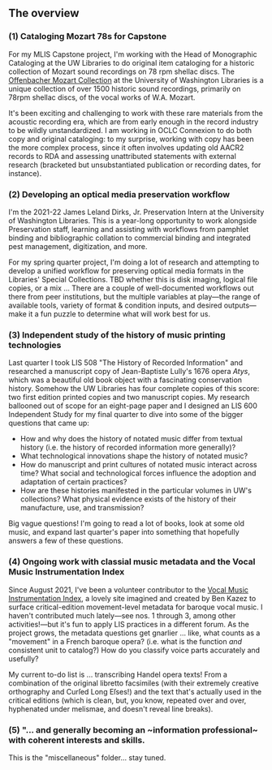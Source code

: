 ## The overview

### (1) Cataloging Mozart 78s for Capstone

For my MLIS Capstone project, I'm working with the Head of Monographic Cataloging at the UW Libraries to do original item cataloging for a historic collection of Mozart sound recordings on 78 rpm shellac discs. The [Offenbacher Mozart Collection](https://www.lib.washington.edu/music/specialcollections/mozart) at the University of Washington Libraries is a unique collection of over 1500 historic sound recordings, primarily on 78rpm shellac discs, of the vocal works of W.A. Mozart.

It's been exciting and challenging to work with these rare materials from the acoustic recording era, which are from early enough in the record industry to be wildly unstandardized. I am working in OCLC Connexion to do both copy and original cataloging: to my surprise, working with copy has been the more complex process, since it often involves updating old AACR2 records to RDA and assessing unattributed statements with external research (bracketed but unsubstantiated publication or recording dates, for instance).

### (2) Developing an optical media preservation workflow

I'm the 2021-22 James Leland Dirks, Jr. Preservation Intern at the University of Washington Libraries. This is a year-long opportunity to work alongside Preservation staff, learning and assisting with workflows from pamphlet binding and bibliographic collation to commercial binding and integrated pest management, digitization, and more.

For my spring quarter project, I'm doing a lot of research and attempting to develop a unified workflow for preserving optical media formats in the Libraries' Special Collections. TBD whether this is disk imaging, logical file copies, or a mix ... There are a couple of well-documented workflows out there from peer institutions, but the multiple variables at play—the range of available tools, variety of format & condition inputs, and desired outputs—make it a fun puzzle to determine what will work best for us.

### (3) Independent study of the history of music printing technologies

Last quarter I took LIS 508 "The History of Recorded Information" and researched a manuscript copy of Jean-Baptiste Lully's 1676 opera *Atys*, which was a beautiful old book object with a fascinating conservation history. Somehow the UW Libraries has four complete copies of this score: two first edition printed copies and two manuscript copies. My research ballooned out of scope for an eight-page paper and I designed an LIS 600 Independent Study for my final quarter to dive into some of the bigger questions that came up:
  * How and why does the history of notated music differ from textual history (i.e. the history of recorded information more generally)? 
  * What technological innovations shape the history of notated music?
  * How do manuscript and print cultures of notated music interact across time? What social and technological forces influence the adoption and adaptation of certain practices?
  * How are these histories manifested in the particular volumes in UW's collections? What physical evidence exists of the history of their manufacture, use, and transmission?

Big vague questions! I'm going to read a lot of books, look at some old music, and expand last quarter's paper into something that hopefully answers a few of these questions.

### (4) Ongoing work with classial music metadata and the Vocal Music Instrumentation Index

Since August 2021, I've been a volunteer contributor to the [Vocal Music Instrumentation Index](https://www.vmii.org/), a lovely site imagined and created by Ben Kazez to surface critical-edition movement-level metadata for baroque vocal music. I haven't contributed much lately—see nos. 1 through 3, among other activities!—but it's fun to apply LIS practices in a different forum. As the project grows, the metadata questions get gnarlier ... like, what counts as a "movement" in a French baroque opera? (i.e. what is the function *and* consistent unit to catalog?) How do you classify voice parts accurately and usefully?

My current to-do list is ... transcribing Handel opera texts! From a combination of the original libretto facsimiles (with their extremely creative orthography and Curſed Long Eſses!) and the text that's actually used in the critical editions (which is clean, but, you know, repeated over and over, hyphenated under melismae, and doesn't reveal line breaks).

### (5) "... and generally becoming an \~information professional\~ with coherent interests and skills.

This is the "miscellaneous" folder... stay tuned.
